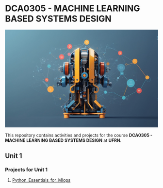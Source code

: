 # DCA0305 - MACHINE LEARNING BASED SYSTEMS DESIGN

![Cover](https://github.com/ClaudianoLeonardo/mlops2023/blob/main/images/cover_image.jpg)

This repository contains activities and projects for the course **DCA0305 - MACHINE LEARNING BASED SYSTEMS DESIGN** at **UFRN**.

## Unit 1

### Projects for Unit 1

1. [Python_Essentials_for_Mlops](unit1_projectA_link)
